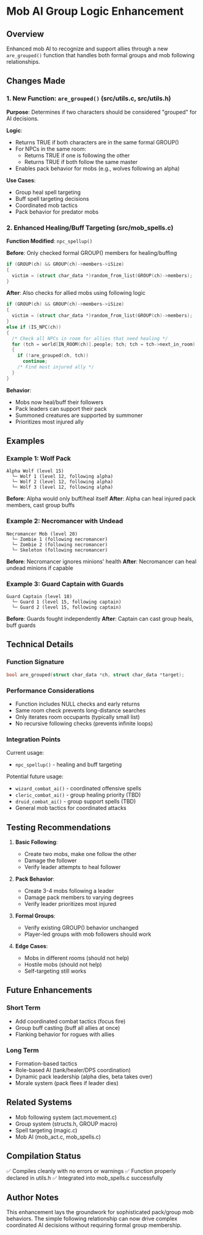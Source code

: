 # Mob AI Group Logic Enhancement

## Overview
Enhanced mob AI to recognize and support allies through a new `are_grouped()` function that handles both formal groups and mob following relationships.

## Changes Made

### 1. New Function: `are_grouped()` (src/utils.c, src/utils.h)

**Purpose**: Determines if two characters should be considered "grouped" for AI decisions.

**Logic**:
- Returns TRUE if both characters are in the same formal GROUP()
- For NPCs in the same room:
  - Returns TRUE if one is following the other
  - Returns TRUE if both follow the same master
- Enables pack behavior for mobs (e.g., wolves following an alpha)

**Use Cases**:
- Group heal spell targeting
- Buff spell targeting decisions
- Coordinated mob tactics
- Pack behavior for predator mobs

### 2. Enhanced Healing/Buff Targeting (src/mob_spells.c)

**Function Modified**: `npc_spellup()`

**Before**: Only checked formal GROUP() members for healing/buffing
```c
if (GROUP(ch) && GROUP(ch)->members->iSize)
{
  victim = (struct char_data *)random_from_list(GROUP(ch)->members);
}
```

**After**: Also checks for allied mobs using following logic
```c
if (GROUP(ch) && GROUP(ch)->members->iSize)
{
  victim = (struct char_data *)random_from_list(GROUP(ch)->members);
}
else if (IS_NPC(ch))
{
  /* Check all NPCs in room for allies that need healing */
  for (tch = world[IN_ROOM(ch)].people; tch; tch = tch->next_in_room)
  {
    if (!are_grouped(ch, tch))
      continue;
    /* Find most injured ally */
  }
}
```

**Behavior**:
- Mobs now heal/buff their followers
- Pack leaders can support their pack
- Summoned creatures are supported by summoner
- Prioritizes most injured ally

## Examples

### Example 1: Wolf Pack
```
Alpha Wolf (level 15)
  └─ Wolf 1 (level 12, following alpha)
  └─ Wolf 2 (level 12, following alpha)
  └─ Wolf 3 (level 12, following alpha)
```

**Before**: Alpha would only buff/heal itself
**After**: Alpha can heal injured pack members, cast group buffs

### Example 2: Necromancer with Undead
```
Necromancer Mob (level 20)
  └─ Zombie 1 (following necromancer)
  └─ Zombie 2 (following necromancer)
  └─ Skeleton (following necromancer)
```

**Before**: Necromancer ignores minions' health
**After**: Necromancer can heal undead minions if capable

### Example 3: Guard Captain with Guards
```
Guard Captain (level 18)
  └─ Guard 1 (level 15, following captain)
  └─ Guard 2 (level 15, following captain)
```

**Before**: Guards fought independently
**After**: Captain can cast group heals, buff guards

## Technical Details

### Function Signature
```c
bool are_grouped(struct char_data *ch, struct char_data *target);
```

### Performance Considerations
- Function includes NULL checks and early returns
- Same room check prevents long-distance searches
- Only iterates room occupants (typically small list)
- No recursive following checks (prevents infinite loops)

### Integration Points
Current usage:
- `npc_spellup()` - healing and buff targeting

Potential future usage:
- `wizard_combat_ai()` - coordinated offensive spells
- `cleric_combat_ai()` - group healing priority (TBD)
- `druid_combat_ai()` - group support spells (TBD)
- General mob tactics for coordinated attacks

## Testing Recommendations

1. **Basic Following**:
   - Create two mobs, make one follow the other
   - Damage the follower
   - Verify leader attempts to heal follower

2. **Pack Behavior**:
   - Create 3-4 mobs following a leader
   - Damage pack members to varying degrees
   - Verify leader prioritizes most injured

3. **Formal Groups**:
   - Verify existing GROUP() behavior unchanged
   - Player-led groups with mob followers should work

4. **Edge Cases**:
   - Mobs in different rooms (should not help)
   - Hostile mobs (should not help)
   - Self-targeting still works

## Future Enhancements

### Short Term
- Add coordinated combat tactics (focus fire)
- Group buff casting (buff all allies at once)
- Flanking behavior for rogues with allies

### Long Term
- Formation-based tactics
- Role-based AI (tank/healer/DPS coordination)
- Dynamic pack leadership (alpha dies, beta takes over)
- Morale system (pack flees if leader dies)

## Related Systems
- Mob following system (act.movement.c)
- Group system (structs.h, GROUP macro)
- Spell targeting (magic.c)
- Mob AI (mob_act.c, mob_spells.c)

## Compilation Status
✅ Compiles cleanly with no errors or warnings
✅ Function properly declared in utils.h
✅ Integrated into mob_spells.c successfully

## Author Notes
This enhancement lays the groundwork for sophisticated pack/group mob behaviors. The simple following relationship can now drive complex coordinated AI decisions without requiring formal group membership.
